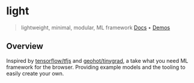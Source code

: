 # light
> lightweight, minimal, modular, ML framework
[Docs](https://docs-light.vercel.app) • [Demos](https://demos-light.vercel.app)

## Overview

Inspired by [tensorflow/tfjs](https://github.com/tensorflow/tfjs) and
[geohot/tinygrad](https://github.com/geohot/tinygrad), a take what you
need ML framework for the browser. Providing example models and the tooling
to easily create your own.
